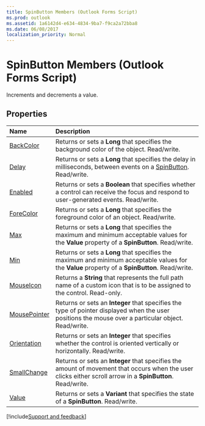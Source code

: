 ```yaml
---
title: SpinButton Members (Outlook Forms Script)
ms.prod: outlook
ms.assetid: 1a6142d4-e634-4834-9ba7-f9ca2a72bba8
ms.date: 06/08/2017
localization_priority: Normal
---
```



# SpinButton Members (Outlook Forms Script)

Increments and decrements a value.


## Properties



|Name|Description|
|:-----|:-----|
| [BackColor](Outlook.spinbutton.backcolor.md)|Returns or sets a **Long** that specifies the background color of the object. Read/write.|
| [Delay](Outlook.spinbutton.delay.md)|Returns or sets a **Long** that specifies the delay in milliseconds, between events on a [SpinButton](Outlook.spinbutton.md). Read/write.|
| [Enabled](Outlook.spinbutton.enabled.md)|Returns or sets a **Boolean** that specifies whether a control can receive the focus and respond to user-generated events. Read/write.|
| [ForeColor](Outlook.spinbutton.forecolor.md)|Returns or sets a **Long** that specifies the foreground color of an object. Read/write.|
| [Max](Outlook.spinbutton.max.md)|Returns or sets a **Long** that specifies the maximum and minimum acceptable values for the **Value** property of a **SpinButton**. Read/write.|
| [Min](Outlook.spinbutton.min.md)|Returns or sets a **Long** that specifies the maximum and minimum acceptable values for the **Value** property of a **SpinButton**. Read/write.|
| [MouseIcon](Outlook.spinbutton.mouseicon.md)|Returns a **String** that represents the full path name of a custom icon that is to be assigned to the control. Read-only.|
| [MousePointer](Outlook.spinbutton.mousepointer.md)|Returns or sets an  **Integer** that specifies the type of pointer displayed when the user positions the mouse over a particular object. Read/write.|
| [Orientation](Outlook.spinbutton.orientation.md)|Returns or sets an  **Integer** that specifies whether the control is oriented vertically or horizontally. Read/write.|
| [SmallChange](Outlook.spinbutton.smallchange.md)|Returns or sets an  **Integer** that specifies the amount of movement that occurs when the user clicks either scroll arrow in a **SpinButton**. Read/write.|
| [Value](Outlook.spinbutton.value.md)|Returns or sets a **Variant** that specifies the state of a **SpinButton**. Read/write.|

[!include[Support and feedback](~/includes/feedback-boilerplate.md)]